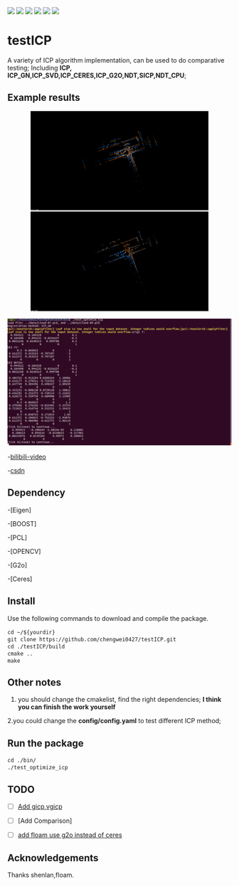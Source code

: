 <a href="#"><img src="https://img.shields.io/badge/c++-%2300599C.svg?style=flat&logo=c%2B%2B&logoColor=white"></img></a>
  <a href="#"><img src="https://img.shields.io/github/stars/chengwei0427/testICP"></img></a>
  <a href="#"><img src="https://img.shields.io/github/forks/chengwei0427/testICP"></img></a>
  <a href="#"><img src="https://img.shields.io/github/repo-size/chengwei0427/testICP"></img></a>
  <a href="https://github.com/chengwei0427/testICP/issues"><img src="https://img.shields.io/github/issues/chengwei0427/testICP"></img></a>
  <a href="https://github.com/chengwei0427/testICP/graphs/contributors"><img src="https://img.shields.io/github/contributors/chengwei0427/testICP?color=blue"></img></a>

# testICP
A variety of ICP algorithm implementation, can be used to do comparative testing; Including **ICP, ICP_GN,ICP_SVD,ICP_CERES,ICP_G2O,NDT,SICP,NDT_CPU**;

## Example results 
<p align='center'>
    <img src="./pic/before.png" alt="drawing" width="400"/>
    <img src="./pic/after.png" alt="drawing" width="400"/>
</p>

<p align='center'>
    <img src="./pic/output.png" alt="drawing" width="800"/>
</p>

-[bilibili-video](https://www.bilibili.com/video/BV1Rg411d7zU?spm_id_from=333.999.0.0)

-[csdn](https://blog.csdn.net/u012700322/article/details/124802086?csdn_share_tail=%7B%22type%22%3A%22blog%22%2C%22rType%22%3A%22article%22%2C%22rId%22%3A%22124802086%22%2C%22source%22%3A%22u012700322%22%7D&ctrtid=lFfjN)

## Dependency

-[Eigen]

-[BOOST]

-[PCL]

-[OPENCV]

-[G2o]

-[Ceres]


## Install

Use the following commands to download and compile the package.

```
cd ~/${yourdir}
git clone https://github.com/chengwei0427/testICP.git
cd ./testICP/build
cmake ..
make
```

## Other notes

1. you should change the cmakelist, find the right dependencies; **I think you can finish the work yourself**

2.you could change the **config/config.yaml** to test different ICP method;

## Run the package

```
cd ./bin/
./test_optimize_icp
```

## TODO

  - [ ] [Add gicp,vgicp](https://travis-ci.org/SMRT-AIST/fast_gicp)
  - [ ] [Add Comparison]
  - [ ] [add floam use g2o instead of ceres](https://zhuanlan.zhihu.com/p/509608070)


## Acknowledgements

Thanks shenlan,floam.